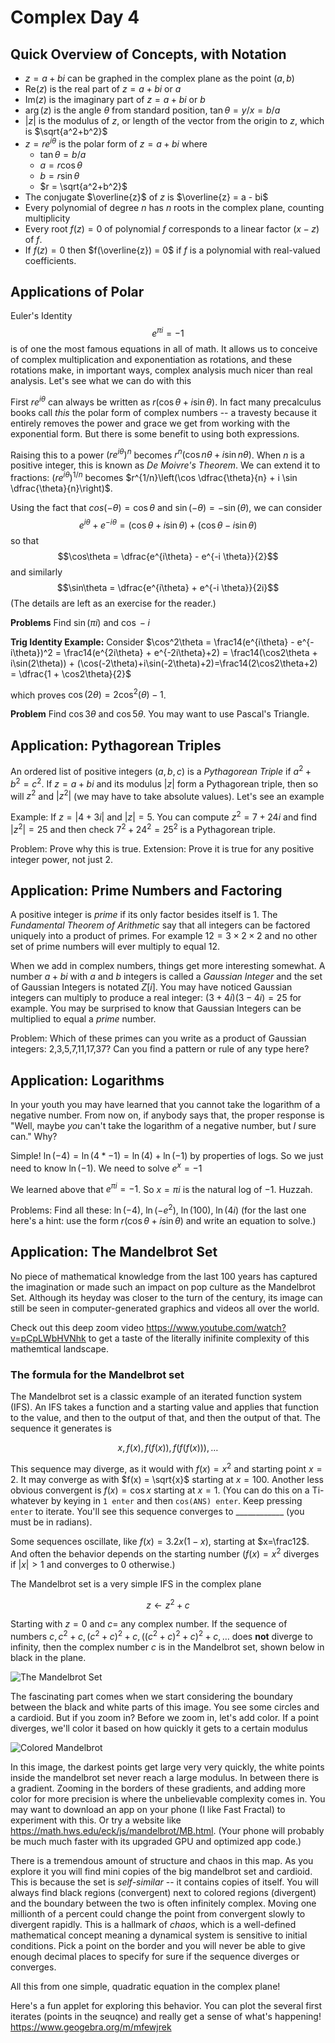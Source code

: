 # Complex Day 4

## Quick Overview of Concepts, with Notation

* $z = a+bi$ can be graphed in the complex plane as the point $(a,b)$
* $\text{Re}(z)$ is the real part of $z = a+bi$ or $a$
* $\text{Im}(z)$ is the imaginary part of $z = a+bi$ or $b$
* $\arg(z)$ is the angle $\theta$ from standard position, $\tan \theta = y/x = b/a$
* $|z|$ is the modulus of $z$, or length of the vector from the origin to $z$, which is $\sqrt{a^2+b^2}$
* $z = re^{i\theta}$ is the polar form of $z=a+bi$ where 
  * $\tan \theta = b/a$
  * $a = r \cos \theta$
  * $b = r \sin \theta$
  * $r = \sqrt{a^2+b^2}$
* The conjugate $\overline{z}$ of $z$ is $\overline{z} = a - bi$
* Every polynomial of degree $n$ has $n$ roots in the complex plane, counting multiplicity
* Every root $f(z) = 0$ of polynomial $f$ corresponds to a linear factor $(x-z)$ of $f$.
* If $f(z) = 0$ then $f(\overline{z}) = 0$ if $f$ is a polynomial with real-valued coefficients.

## Applications of Polar

Euler's Identity
$$e^{\pi i} = -1$$ is of one the most famous equations in all of math. It allows us to conceive of complex multiplication and exponentiation as rotations, and these rotations make, in important ways, complex analysis much nicer than real analysis. Let's see what we can do with this

First $re^{i\theta}$ can always be written as $r(\cos \theta + i \sin \theta)$. In fact many precalculus books call *this* the polar form of complex numbers -- a travesty because it entirely removes the power and grace we get from working with the exponential form. But there is some benefit to using both expressions.

Raising this to a power $\left(re^{i\theta}\right)^n$ becomes $r^n(\cos n\theta + i \sin n \theta)$. When $n$ is a positive integer, this is known as *De Moivre's Theorem*. We can extend it to fractions: $\left(re^{i\theta}\right)^{1/n}$ becomes $r^{1/n}\left(\cos \dfrac{\theta}{n} + i \sin  \dfrac{\theta}{n}\right)$.

Using the fact that $cos(-\theta) = \cos\theta$ and $\sin(-\theta) = -\sin(\theta)$, we can consider 
$$e^{i\theta} + e^{-i\theta} =
        \left(\cos\theta + i \sin \theta\right) +
        \left(\cos\theta - i \sin \theta\right) $$
so that $$\cos\theta = \dfrac{e^{i\theta} - e^{-i \theta}}{2}$$
and similarly $$\sin\theta = \dfrac{e^{i\theta} + e^{-i \theta}}{2i}$$
(The details are left as an exercise for the reader.)

**Problems** Find $\sin(\pi i)$ and $\cos -i$

**Trig Identity Example:** Consider $\cos^2\theta = \frac14(e^{i\theta} - e^{-i\theta})^2 = \frac14(e^{2i\theta} + e^{-2i\theta}+2)
= \frac14(\cos2\theta + i\sin(2\theta)) + (\cos(-2\theta)+i\sin(-2\theta)+2)=\frac14(2\cos2\theta+2) = \dfrac{1 + \cos2\theta}{2}$

which proves $\cos(2\theta) = 2\cos^2(\theta) - 1$.

**Problem** Find $\cos3\theta$ and $\cos5\theta$. You may want to use Pascal's Triangle.

## Application: Pythagorean Triples

An ordered list of positive integers $(a,b,c)$ is a *Pythagorean Triple* if $a^2 + b^2 = c^2$. If $z=a+bi$ and its modulus $|z|$ form a Pythagorean triple, then so will $z^2$ and $|z^2|$ (we may have to take absolute values). Let's see an example

Example: If $z=|4+3i|$ and $|z| = 5$. You can compute $z^2 = 7+24i$ and find $|z^2| = 25$ and then check $7^2+24^2 = 25^2$ is a Pythagorean triple.

Problem: Prove why this is true. 
Extension: Prove it is true for any positive integer power, not just 2.

## Application: Prime Numbers and Factoring

A positive integer is *prime* if its only factor besides itself is 1. The *Fundamental Theorem of Arithmetic* say that all integers can be factored uniquely into a product of primes. For example $12 = 3 \times 2 \times 2$ and no other set of prime numbers will ever multiply to equal 12.

When we add in complex numbers, things get more interesting somewhat. A number $a+bi$ with $a$ and $b$ integers is called a *Gaussian Integer* and the set of Gaussian Integers is notated $Z[i]$. You may have noticed Gaussian integers can multiply to produce a real integer: $(3+4i)(3-4i) = 25$ for example. You may be surprised to know that Gaussian Integers can be multiplied to equal a *prime* number.

Problem: Which of these primes can you write as a product of Gaussian integers: 2,3,5,7,11,17,37? Can you find a pattern or rule of any type here?

## Application: Logarithms

In your youth you may have learned that you cannot take the logarithm of a negative number. From now on, if anybody says that, the proper response is "Well, maybe *you* can't take the logarithm of a negative number, but *I* sure can." Why?

Simple! $\ln(-4) = \ln(4 * -1) = \ln(4) + \ln(-1)$ by properties of logs. So we just need to know $\ln(-1)$. We need to solve $e^x = -1$

We learned above that $e^{\pi i} = -1$. So $x = \pi i$ is the natural log of $-1$. Huzzah.

Problems: Find all these: $\ln(-4)$, $\ln(-e^2)$, $\ln(100)$, $\ln(4i)$ (for the last one here's a hint: use the form $r(\cos \theta + i \sin \theta)$ and write an equation to solve.)

## Application: The Mandelbrot Set

No piece of mathematical knowledge from the last 100 years has captured the imagination or made such an impact on pop culture as the Mandelbrot Set. Although its heyday was closer to the turn of the century, its image can still be seen in computer-generated graphics and videos all over the world.

Check out this deep zoom video https://www.youtube.com/watch?v=pCpLWbHVNhk to get a taste of the literally inifinite complexity of this mathemtical landscape.

### The formula for the Mandelbrot set 
The Mandelbrot set is a classic example of an iterated function system (IFS). An IFS takes a function and a starting value and applies that function to the value, and then to the output of that, and then the output of that. The sequence it generates is

$$x,f(x),f(f(x)),f(f(f(x))), \ldots$$

This sequence may diverge, as it would with $f(x) = x^2$ and starting point $x=2$. It may converge as with $f(x) = \sqrt{x}$ starting at $x = 100$. Another less obvious convergent is $f(x) = \cos x$ starting at $x=1$. (You can do this on a Ti-whatever by keying in `1 enter` and then `cos(ANS) enter`. Keep pressing `enter` to iterate. You'll see this sequence converges to ____________ (you must be in radians).

Some sequences oscillate, like $f(x) = 3.2x(1-x)$, starting at $x=\frac12$. And often the behavior depends on the starting number ($f(x) = x^2$ diverges if $|x|>1$ and converges to 0 otherwise.)

The Mandelbrot set is a very simple IFS in the complex plane

$$z \leftarrow z^2 + c$$

Starting with $z=0$ and $c=$ any complex number. If the sequence of numbers $c, c^2+c, (c^2+c)^2+c, ((c^2+c)^2+c)^2+c, \ldots$ does **not** diverge to infinity, then the complex number $c$ is in the Mandelbrot set, shown below in black in the plane.

![The Mandelbrot Set](MandelbrotSet.png)

The fascinating part comes when we start considering the boundary between the black and white parts of this image. You see some circles and a cardioid. But if you zoom in? Before we zoom in, let's add color. If a point diverges, we'll color it based on how quickly it gets to a certain modulus

![Colored Mandelbrot](mandelbrot.png)

In this image, the darkest points get large very very quickly, the white points inside the mandelbrot set never reach a large modulus. In between there is a gradient. Zooming in the borders of these gradients, and adding more color for more precision is where the unbelievable complexity comes in. You may want to download an app on your phone (I like Fast Fractal) to experiment with this. Or try a website like https://math.hws.edu/eck/js/mandelbrot/MB.html. (Your phone will probably be much much faster with its upgraded GPU and optimized app code.)

There is a tremendous amount of structure and chaos in this map. As you explore it you will find mini copies of the big mandelbrot set and cardioid. This is because the set is *self-similar* -- it contains copies of itself. You will always find black regions (convergent) next to colored regions (divergent) and the boundary between the two is often infinitely complex. Moving one millionth of a percent could change the point from convergent slowly to divergent rapidly. This is a hallmark of *chaos*, which is a well-defined mathematical concept meaning a dynamical system is sensitive to initial conditions. Pick a point on the border and you will never be able to give enough decimal places to specify for sure if the sequence diverges or converges.

All this from one simple, quadratic equation in the complex plane!

Here's a fun applet for exploring this behavior. You can plot the several first iterates (points in the seuqnce) and really get a sense of what's happening! https://www.geogebra.org/m/mfewjrek